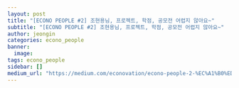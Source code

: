 ```yaml
---
layout: post
title: "[ECONO PEOPLE #2] 조현용님, 프로젝트, 학점, 공모전 어렵지 않아요~"
subtitle: "[ECONO PEOPLE #2] 조현용님, 프로젝트, 학점, 공모전 어렵지 않아요~"
author: jeongin
categories: econo_people
banner:
  image:
tags: econo_people
sidebar: []
medium_url: "https://medium.com/econovation/econo-people-2-%EC%A1%B0%ED%98%84%EC%9A%A9%EB%8B%98-%ED%94%84%EB%A1%9C%EC%A0%9D%ED%8A%B8-%ED%95%99%EC%A0%90-%EA%B3%B5%EB%AA%A8%EC%A0%84-%EC%96%B4%EB%A0%B5%EC%A7%80-%EC%95%8A%EC%95%84%EC%9A%94-9e427754c7e6"
---
```

